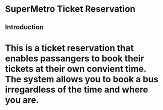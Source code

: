 # SuperMetro Ticket Reservation

## Introduction
# This is a ticket reservation  that enables passangers to book their tickets at their own convient time. The system allows you to book a bus irregardless of the time and where you are.


